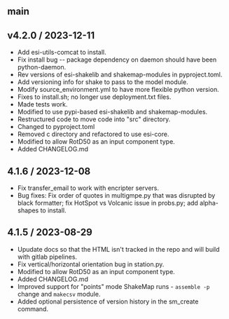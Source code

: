 ## main

## v4.2.0 / 2023-12-11
 - Add esi-utils-comcat to install.
 - Fix install bug -- package dependency on daemon should have been python-daemon.
 - Rev versions of esi-shakelib and shakemap-modules in pyproject.toml.
 - Add versioning info for shake to pass to the model module.
 - Modify source_environment.yml to have more flexible python version.
 - Fixes to install.sh; no longer use deployment.txt files.
 - Made tests work.
 - Modified to use pypi-based esi-shakelib and shakemap-modules.
 - Restructured code to move code into "src" directory.
 - Changed to pyproject.toml
 - Removed c directory and refactored to use esi-core.
 - Modified to allow RotD50 as an input component type.
 - Added CHANGELOG.md

## 4.1.6 / 2023-12-08
 - Fix transfer_email to work with encripter servers.
 - Bug fixes: Fix order of quotes in multigmpe.py that was disrupted by black
   formatter; fix HotSpot vs Volcanic issue in probs.py; add alpha-shapes to install.

## 4.1.5 / 2023-08-29
 - Upudate docs so that the HTML isn't tracked in the repo and will build with gitlab pipelines.
 - Fix vertical/horizontal orientation bug in station.py.
 - Modified to allow RotD50 as an input component type.
 - Added CHANGELOG.md
 - Improved support for "points" mode ShakeMap runs - `assemble -p` change and `makecsv` module.
 - Added optional persistence of version history in the sm_create command.

